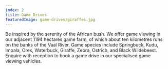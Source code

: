 ```yaml
---
index: 2
title: Game Drives
featuredImage: game-drives/giraffes.jpg
---
```


Be inspired by the serenity of the African bush. We offer game viewing in our adjacent 1194 hectares game farm, of which about ten kilometres runs on the banks of the Vaal River. Game species include Springbuck, Kudu, Impala, Orex, Waterbuck, Giraffe, Zebra, Ostrich, and Black Wildebeest. Enquire with reception to book a game drive in our specialised game viewing vehicles.
